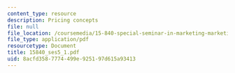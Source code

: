 ```yaml
---
content_type: resource
description: Pricing concepts
file: null
file_location: /coursemedia/15-840-special-seminar-in-marketing-marketing-management-spring-2004/8acfd3587774499e925197d615a93413_15840_ses5_1.pdf
file_type: application/pdf
resourcetype: Document
title: 15840_ses5_1.pdf
uid: 8acfd358-7774-499e-9251-97d615a93413
---
```

